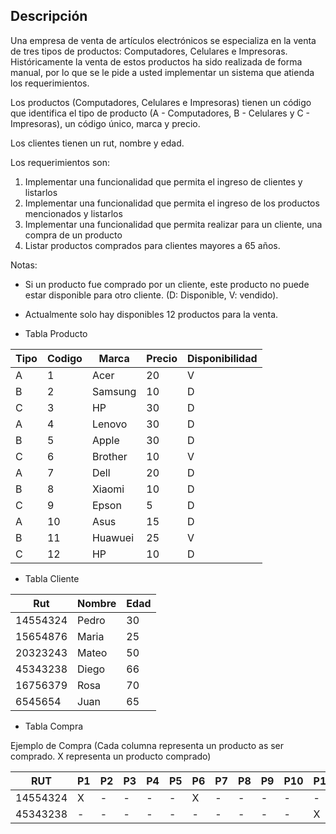  
 ## Descripción
 
 Una empresa de venta de artículos electrónicos se especializa
 en la venta de tres tipos de productos: Computadores, Celulares e Impresoras.
 Históricamente la venta de estos productos ha sido realizada de forma manual,
 por lo que se le pide a usted implementar un sistema que atienda los requerimientos.

 Los productos (Computadores, Celulares  e Impresoras) tienen un código
 que identifica el tipo de producto (A - Computadores, B - Celulares y C - Impresoras),
 un código único, marca y precio.

 Los clientes tienen un rut, nombre y edad.


 Los requerimientos son:
 1. Implementar una funcionalidad que permita el ingreso de clientes y listarlos
 2. Implementar una funcionalidad que permita el ingreso de los productos mencionados y listarlos
 3. Implementar una funcionalidad que permita realizar para un cliente, una compra de un producto
 4. Listar productos comprados para clientes mayores a 65 años.

 Notas: 
 - Si un producto fue comprado por un cliente, este producto no puede estar disponible para otro cliente. (D: Disponible, V: vendido).
- Actualmente solo hay disponibles 12 productos para la venta.

- Tabla Producto

|Tipo|Codigo|Marca|Precio|Disponibilidad |
|-------------------|------|------|------|-------|
| A                 | 1    | Acer | 20   | V     |
| B                 | 2    | Samsung | 10   | D     |
| C                 | 3    | HP   | 30| D|       
| A                 | 4    | Lenovo | 30   | D     |
| B                 | 5    | Apple | 30   | D     |
| C                 | 6    | Brother | 10   | V     |
| A                 | 7    | Dell | 20   | D     |
| B                 | 8    | Xiaomi| 10   | D     |
| C                 | 9    | Epson | 5    | D     |
| A                 | 10   | Asus | 15   | D     |
| B                 | 11   | Huawuei | 25   | V     |
| C                 | 12   | HP   | 10   | D     |

- Tabla Cliente


|Rut|Nombre|Edad|
|---|---|---|
|14554324 | Pedro | 30|
|15654876 | Maria | 25|
|20323243 | Mateo | 50|
|45343238 | Diego | 66|
|16756379 | Rosa  | 70|
|6545654  | Juan |  65|



- Tabla Compra

Ejemplo de Compra (Cada columna representa un producto as ser comprado. X representa un producto comprado)


|RUT   |  P1| P2| P3| P4| P5| P6| P7 | P8 | P9| P10| P11| P12| P13| P14| P15|
|---|---|---|---|---|---|---|----|----|---|----|----|----|----|----|----|
|14554324 |X  | - |  -|  -|  -|  X|  - |  - | - |  - |   -|   -|   -|   -|   -|
|45343238 |-  | - | - |  -|  -|  -|  - |   -| - |   -|   X|   -|   -|   -|   -|

